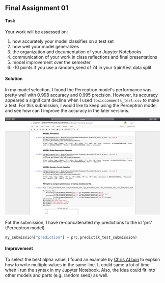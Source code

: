 ## Final Assignment 01

#### Task
Your work will be assessed on: 
1. how accurately your model classifies on a test set
2. how well your model generalizes
3. the organization and documentation of your Jupyter Notebooks
4. communication of your work in class reflections and final presentations
5. model improvement over the semester
6. -10 points if you use a random_seed of 74 in your train/test data split

#### Solution
In my model selection, I found the Perceptron model's performance was pretty well with 0.998 accuracy and 0.995 precision. However, its accuracy appeared a significant decline when I used `toxiccomments_test.csv` to make a test. For this submission, I would like to keep using the Perceptron model and see how can I improve the accuracy in the later versions.

<img src="https://github.com/yujunmjiang/machine-learning-spring-20/blob/master/final_assignment_1/image/Screen%20Shot%202020-03-25%20at%201.39.58%20PM.png">

Fot the submission, I have re-concatenated my predictions to the id 'prc' (Perceptron model).

```python
my_submission["prediction"] = prc.predict(X_test_submission)
```

#### Improvement
To select the best alpha value, I found an example by [Chris ALbon](https://chrisalbon.com/machine_learning/linear_regression/selecting_best_alpha_value_in_ridge_regression/) to explain how to write multiple values in the same line. It could same a lot of time when I run the syntax in my Jupyter Notebook. Also, the idea could fit into other models and parts (e.g. random seed) as well.
